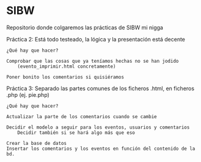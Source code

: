 # SIBW
Repositorio donde colgaremos las prácticas de SIBW mi nigga

Práctica 2:
    Está todo testeado, la lógica y la presentación está decente

    ¿Qué hay que hacer?

    Comprobar que las cosas que ya teníamos hechas no se han jodido
        (evento_imprimir.html concretamente)

    Poner bonito los comentarios si quisiéramos
    
Práctica 3:
	Separado las partes comunes de los ficheros .html, en ficheros .php (ej. pie.php)
	
	¿Qué hay que hacer?
	
	Actualizar la parte de los comentarios cuando se cambie
	
	Decidir el modelo a seguir para los eventos, usuarios y comentarios
		Decidir también si se hará algo más que eso
		
	Crear la base de datos
	Insertar los comentarios y los eventos en función del contenido de la bd.
